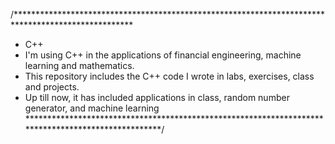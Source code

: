 /***************************************************************************************************
 * C++
 * I'm using C++ in the applications of financial engineering, machine learning and mathematics.      
 * This repository includes the C++ code I wrote in labs, exercises, class and projects.
 * Up till now, it has included applications in class, random number generator, and machine learning
 ***************************************************************************************************/ 
